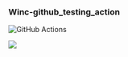 ### Winc-github_testing_action

![GitHub Actions](https://img.shields.io/badge/github%20actions-%232671E5.svg?style=for-the-badge&logo=githubactions&logoColor=white)  

![](https://github.com/hwk246/Winc-github_testing_action/actions/workflows/run-test.yml/badge.svg)  

